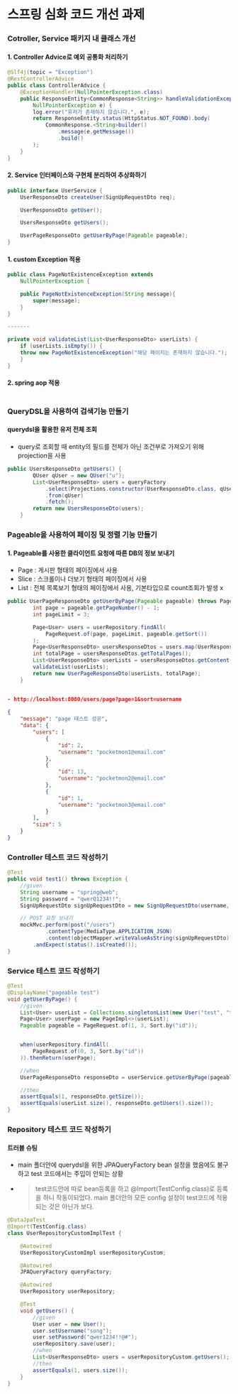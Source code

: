 # 스프링 심화 코드 개선 과제

### Cotroller, Service 패키지 내 클래스 개선

#### 1. Controller Advice로 예외 공통화 처리하기

```java
@Slf4j(topic = "Exception")
@RestControllerAdvice
public class ControllerAdvice {
    @ExceptionHandler(NullPointerException.class)
    public ResponseEntity<CommonResponse<String>> handleValidationException(
        NullPointerException e) {
        log.error("유저가 존재하지 않습니다.", e);
        return ResponseEntity.status(HttpStatus.NOT_FOUND).body(
            CommonResponse.<String>builder()
                .message(e.getMessage())
                .build()
        );
    }
}
```

#### 2. Service 인터페이스와 구현체 분리하여 추상화하기

```java
public interface UserService {
    UserResponseDto createUser(SignUpRequestDto req);

    UserResponseDto getUser();

    UsersResponseDto getUsers();

    UserPageResponseDto getUserByPage(Pageable pageable);
}
```

#### 1. custom Exception 적용

```java
public class PageNotExistenceException extends
    NullPointerException {

    public PageNotExistenceException(String message){
        super(message);
    }
}

-------

private void validateList(List<UserResponseDto> userLists) {
    if (userLists.isEmpty()) {
    throw new PageNotExistenceException("해당 페이지는 존재하지 않습니다.");
    }
}
```

#### 2. spring aop 적용

```java

```

### QueryDSL을 사용하여 검색기능 만들기

#### querydsl을 활용한 유저 전체 조회

- query로 조회할 때 entity의 필드를 전체가 아닌 조건부로 가져오기 위해 projection을 사용

```java
public UsersResponseDto getUsers() {
        QUser qUser = new QUser("u");
        List<UserResponseDto> users = queryFactory
            .select(Projections.constructor(UserResponseDto.class, qUser.id, qUser.username))
            .from(qUser)
            .fetch();
        return new UsersResponseDto(users);
    }
```

### Pageable을 사용하여 페이징 및 정렬 기능 만들기

#### 1. Pageable를 사용한 클라이언트 요청에 따른 DB의 정보 보내기

- Page<T> : 게시판 형태의 페이징에서 사용
- Slice<T> : 스크롤이나 더보기 형태의 페이징에서 사용
- List<T> : 전체 목록보기 형태의 페이징에서 사용, 기본타입으로 count조회가 발생 x

```java
public UserPageResponseDto getUserByPage(Pageable pageable) throws PageNotExistenceException {
        int page = pageable.getPageNumber() - 1;
        int pageLimit = 3;

        Page<User> users = userRepository.findAll(
            PageRequest.of(page, pageLimit, pageable.getSort())
        );
        Page<UserResponseDto> usersResponseDtos = users.map(UserResponseDto::new);
        int totalPage = usersResponseDtos.getTotalPages();
        List<UserResponseDto> userLists = usersResponseDtos.getContent();
        validateList(userLists);
        return new UserPageResponseDto(userLists, totalPage);
    }
```

```json

- http://localhost:8080/users/page?page=1&sort=username
    
{
    "message": "page 테스트 성공",
    "data": {
        "users": [
            {
                "id": 2,
                "username": "pocketmon1@email.com"
            },
            {
                "id": 13,
                "username": "pocketmon2@email.com"
            },
            {
                "id": 1,
                "username": "pocketmon3@email.com"
            }
        ],
        "size": 5
    }
}
```

### Controller 테스트 코드 작성하기

```java
@Test
public void test1() throws Exception {
    //given
    String username = "spring@web";
    String password = "qwerQ1234!!";
    SignUpRequestDto signUpRequestDto = new SignUpRequestDto(username, password);

    // POST 요청 보내기
    mockMvc.perform(post("/users")
            .contentType(MediaType.APPLICATION_JSON)
            .content(objectMapper.writeValueAsString(signUpRequestDto)))
        .andExpect(status().isCreated());
}
```

### Service 테스트 코드 작성하기

```java
@Test
@DisplayName("pageable test")
void getUserByPage() {
    //given
    List<User> userList = Collections.singletonList(new User("test", "test@example.com"));
    Page<User> userPage = new PageImpl<>(userList);
    Pageable pageable = PageRequest.of(1, 3, Sort.by("id"));


    when(userRepository.findAll(
        PageRequest.of(0, 3, Sort.by("id"))
    )).thenReturn(userPage);

    //when
    UserPageResponseDto responseDto = userService.getUserByPage(pageable);

    //then
    assertEquals(1, responseDto.getSize());
    assertEquals(userList.size(), responseDto.getUsers().size());
}
```

### Repository 테스트 코드 작성하기

#### 트러블 슈팅

- main 폴더안에 querydsl을 위한 JPAQueryFactory bean 설정을 했음에도 불구하고 test 코드에서는 주입이 안되는 상황
- > test코드안에 따로 bean등록을 하고 @Import(TestConfig.class)로 등록을 하니 작동이되었다.
    main 폴더안의 모든 config 설정이 test코드에 적용되는 것은 아닌가 보다.

```java
@DataJpaTest
@Import(TestConfig.class)
class UserRepositoryCustomImplTest {

    @Autowired
    UserRepositoryCustomImpl userRepositoryCustom;

    @Autowired
    JPAQueryFactory queryFactory;

    @Autowired
    UserRepository userRepository;

    @Test
    void getUsers() {
        //given
        User user = new User();
        user.setUsername("song");
        user.setPassword("qwer1234!!@#");
        userRepository.save(user);
        //when
        List<UserResponseDto> users = userRepositoryCustom.getUsers();
        //then
        assertEquals(1, users.size());
    }
}
```
